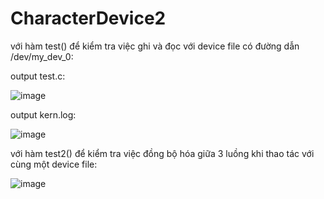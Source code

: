 # CharacterDevice2

với hàm test() để kiểm tra việc ghi và đọc với device file có đường dẫn /dev/my_dev_0:

output test.c:

![image](https://github.com/user-attachments/assets/6866324e-b071-4e92-9378-276fca568dc1)

output kern.log:

![image](https://github.com/user-attachments/assets/34bdd5ab-d92d-4c7e-b09c-fc45eaaeaf45)

với hàm test2() để kiểm tra việc đồng bộ hóa giữa 3 luồng khi thao tác với cùng một device file:

![image](https://github.com/user-attachments/assets/d17c5ca0-8782-499b-824c-1d91cd8a0e06)
